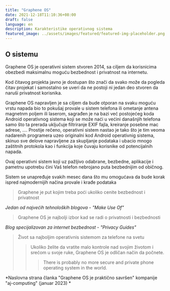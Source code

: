 ```yaml
---
title: "Graphene OS"
date: 2021-12-18T11:10:36+08:00
draft: false
language: en
description: Karakteristike operativnog sistema
featured_image: ../assets/images/featured/featured-img-placeholder.png
---
```


## O sistemu

Graphene OS je operativni sistem stvoren 2014, sa ciljem da korisnicima obezbedi maksimalnu moguću bezbednost i privatnost na internetu.

Kod čitavog projekta javno je dostupan što znači da svako može da pogleda čitav projekat i samostalno se uveri da ne postoji ni jedan deo stvoren da naruši privatnost korisnika. 

Graphene OS napravljen je sa ciljem da bude otporan na svaku moguću vrstu napada bio to pokušaj provale u sistem telefona ili ometanje antena magnetnm poljem ili laserom, sagrađen je na bazi već postojećeg koda Android operativnog sistema koji se može naći u većini današnjih telefona samo što ta prerada uključuje filtriranje EXIF fajla, kreiranje posebne mac adrese, .... Prostije rečeno, operativni sistem nastao je tako što je tim veoma nadarenih programera uzeo originalni kod Android operativnig sistema, skinuo sve delove napravljene za skupljanje podataka i ubacio mnogo zaštitnih protokola kao i funkcija koje čuvaju korisnike od potencijalnih napada.

Ovaj operativni sistem koji uz pažljivo odabrane, bezbedne, aplikacije i pametnu upotrebu čini Vaš telefon nebrojano puta bezbednijim od običnog. 

Sistem se unapređuje svakih mesec dana što mu omogućava da bude korak ispred najmodernijih načina provale i krađe podataka 

> Graphene je put kojim treba poći ukoliko cenite bezbednost i privatnost

*Jedan od najvećih tehnoloških blogova - "Make Use Of"*

> Graphene OS je najbolji izbor kad se radi o privatnosti i bezbednosti

*Blog specijalizovan za internet bezbednost - "Privacy Guides"*

> Život sa najboljim operativnis sistemom za telefone na svetu
>> Ukoliko želite da vratite malo kontrole nad svojim životom i srećom u svoje ruke, Graphene OS je odličan način da počnete.
>>> There is probably no more secure and private phone operating system in the world.

*Naslovna strana članka "Graphene OS je praktično savršen" kompanije "aj-computing" (januar 2023) *
